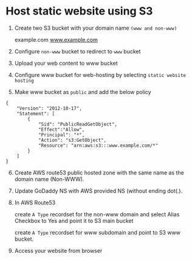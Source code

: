 # Host static website using S3

1. Create two S3 bucket with your domain name `(www and non-www)`
	
	example.com
	www.example.com

2. Configure `non-www` bucket to redirect to `www` bucket

3. Upload your web content to www bucket

4. Configure www bucket for web-hosting by selecting `static website hosting`

5. Make www bucket as `public` and add the below policy

```
{
    "Version": "2012-10-17",
    "Statement": [
        {
            "Sid": "PublicReadGetObject",
            "Effect":"Allow",
            "Principal": "*",
            "Action": "s3:GetObject",
            "Resource": "arn:aws:s3:::www.example.com/*"
        }
    ]
}
```

6. Create AWS route53 public hosted zone with the same name as the domain name (Non-WWW).

7. Update GoDaddy NS with AWS provided NS (without ending dot(.).

8. In AWS Route53 
	
	create `A Type`  recordset for the non-www domain and select Alias Checkbox to Yes and point it to S3 main bucket
	
	create `A Type` recordset for www subdomain and point to S3 www bucket.
	
9. Access your website from browser

